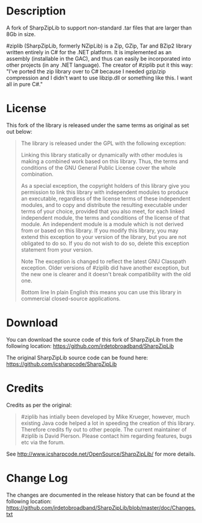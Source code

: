 # Description #

A fork of SharpZipLib to support non-standard .tar files that are larger than 8Gb in size.

\#ziplib (SharpZipLib, formerly NZipLib) is a Zip, GZip, Tar and BZip2 library written entirely in C\# for the .NET platform. It is implemented as an assembly (installable in the GAC), and thus can easily be incorporated into other projects (in any .NET language). The creator of \#ziplib put it this way: "I've ported the zip library over to C\# because I needed gzip/zip compression and I didn't want to use libzip.dll or something like this. I want all in pure C\#."

# License #

This fork of the library is released under the same terms as original as set out below:

> The library is released under the GPL with the following exception:
> 
> Linking this library statically or dynamically with other modules is making a combined work based on this library. Thus, the terms and conditions of the GNU General Public License cover the whole combination.
> 
> As a special exception, the copyright holders of this library give you permission to link this library with independent modules to produce an executable, regardless of the license terms of these independent modules, and to copy and distribute the resulting executable under terms of your choice, provided that you also meet, for each linked independent module, the terms and conditions of the license of that module. An independent module is a module which is not derived from or based on this library. If you modify this library, you may extend this exception to your version of the library, but you are not obligated to do so. If you do not wish to do so, delete this exception statement from your version.
> 
> Note The exception is changed to reflect the latest GNU Classpath exception. Older versions of \#ziplib did have another exception, but the new one is clearer and it doesn't break compatibility with the old one.
>
> Bottom line In plain English this means you can use this library in commercial closed-source applications.

# Download #

You can download the source code of this fork of SharpZipLib from the following location:
https://github.com/irdetobroadband/SharpZipLib

The original SharpZipLib source code can be found here: 
https://github.com/icsharpcode/SharpZipLib

# Credits #

Credits as per the original:

> \#ziplib has intially been developed by Mike Krueger, however, much existing Java code helped a lot in speeding the creation of this library. Therefore credits fly out to other people.
> The current maintainer of \#ziplib is David Pierson. Please contact him regarding features, bugs etc via the forum.

See http://www.icsharpcode.net/OpenSource/SharpZipLib/ for more details.

# Change Log #

The changes are documented in the release history that can be found at the following location:
https://github.com/irdetobroadband/SharpZipLib/blob/master/doc/Changes.txt